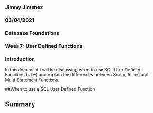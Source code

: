 ### Jimmy Jimenez
### 03/04/2021  
### Database Foundations
### Week 7: User Defined Functions


### Introduction
In this document I will be discussing when to use SQL User Defined Funcitons (UDF) and explain the differences between Scalar, Inline, and Multi-Statement Functions. 

##When to use a SQL User Defined Function

## Summary
